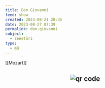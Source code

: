 ```yaml
---
title: Don Giovanni
feed: show
created: 2023-08-21 20:35
date: 2023-08-27 07:39
permalink: don-giovanni
subject:
  - zenetöri
type:
  - mű
---
```

[[Mozart]]



## <p style="text-align: center;"><img src="https://chart.googleapis.com/chart?cht=qr&chl=https://notes.andrasdenes.com/don-giovanni&chs=180x180&choe=UTF-8&chld=L|2" alt="qr code"></p>

